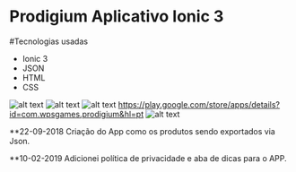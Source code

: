 

# Prodigium Aplicativo Ionic 3

#Tecnologias usadas
* Ionic 3
* JSON
* HTML
* CSS


![alt text](https://wpsgames.com.br/sites/prodigium/img/logo1.png)
![alt text](https://mir-s3-cdn-cf.behance.net/project_modules/max_1200/231b2a76609473.5c6eb296895dd.png)
![alt text](https://lh3.googleusercontent.com/cjsqrWQKJQp9RFO7-hJ9AfpKzbUb_Y84vXfjlP0iRHBvladwAfXih984olktDhPnFqyZ0nu9A5jvFwOEQPXzv7hr3ce3QVsLN8kQ2Ao=s0)
https://play.google.com/store/apps/details?id=com.wpsgames.prodigium&hl=pt
![alt text](https://www.bulksocialfanshop.com/image/cache/catalog/NEW1/googleratings-250x250.jpg)


**22-09-2018
Criação do App como os produtos sendo exportados via Json.

**10-02-2019
Adicionei política de privacidade e aba de dicas para o APP.
